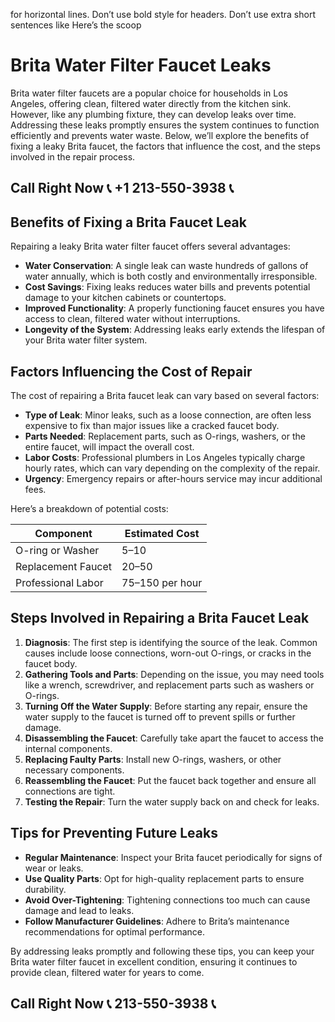  for horizontal lines. Don’t use bold style for headers. Don’t use extra short sentences like Here’s the scoop

# Brita Water Filter Faucet Leaks

Brita water filter faucets are a popular choice for households in Los Angeles, offering clean, filtered water directly from the kitchen sink. However, like any plumbing fixture, they can develop leaks over time. Addressing these leaks promptly ensures the system continues to function efficiently and prevents water waste. Below, we’ll explore the benefits of fixing a leaky Brita faucet, the factors that influence the cost, and the steps involved in the repair process.

## Call Right Now 📞 +1 213-550-3938 📞

## Benefits of Fixing a Brita Faucet Leak

Repairing a leaky Brita water filter faucet offers several advantages:  
- **Water Conservation**: A single leak can waste hundreds of gallons of water annually, which is both costly and environmentally irresponsible.  
- **Cost Savings**: Fixing leaks reduces water bills and prevents potential damage to your kitchen cabinets or countertops.  
- **Improved Functionality**: A properly functioning faucet ensures you have access to clean, filtered water without interruptions.  
- **Longevity of the System**: Addressing leaks early extends the lifespan of your Brita water filter system.  

## Factors Influencing the Cost of Repair

The cost of repairing a Brita faucet leak can vary based on several factors:  
- **Type of Leak**: Minor leaks, such as a loose connection, are often less expensive to fix than major issues like a cracked faucet body.  
- **Parts Needed**: Replacement parts, such as O-rings, washers, or the entire faucet, will impact the overall cost.  
- **Labor Costs**: Professional plumbers in Los Angeles typically charge hourly rates, which can vary depending on the complexity of the repair.  
- **Urgency**: Emergency repairs or after-hours service may incur additional fees.  

Here’s a breakdown of potential costs:  

| **Component**         | **Estimated Cost** |  
|------------------------|--------------------|  
| O-ring or Washer       | $5–$10             |  
| Replacement Faucet     | $20–$50            |  
| Professional Labor     | $75–$150 per hour  |  

## Steps Involved in Repairing a Brita Faucet Leak

1. **Diagnosis**: The first step is identifying the source of the leak. Common causes include loose connections, worn-out O-rings, or cracks in the faucet body.  
2. **Gathering Tools and Parts**: Depending on the issue, you may need tools like a wrench, screwdriver, and replacement parts such as washers or O-rings.  
3. **Turning Off the Water Supply**: Before starting any repair, ensure the water supply to the faucet is turned off to prevent spills or further damage.  
4. **Disassembling the Faucet**: Carefully take apart the faucet to access the internal components.  
5. **Replacing Faulty Parts**: Install new O-rings, washers, or other necessary components.  
6. **Reassembling the Faucet**: Put the faucet back together and ensure all connections are tight.  
7. **Testing the Repair**: Turn the water supply back on and check for leaks.  

## Tips for Preventing Future Leaks

- **Regular Maintenance**: Inspect your Brita faucet periodically for signs of wear or leaks.  
- **Use Quality Parts**: Opt for high-quality replacement parts to ensure durability.  
- **Avoid Over-Tightening**: Tightening connections too much can cause damage and lead to leaks.  
- **Follow Manufacturer Guidelines**: Adhere to Brita’s maintenance recommendations for optimal performance.  

By addressing leaks promptly and following these tips, you can keep your Brita water filter faucet in excellent condition, ensuring it continues to provide clean, filtered water for years to come.
## Call Right Now 📞 213-550-3938 📞